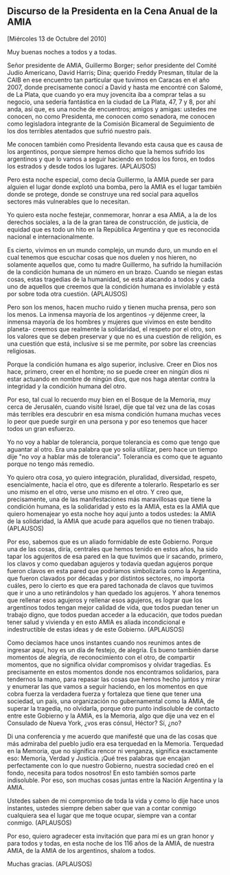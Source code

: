 Discurso de la Presidenta en la Cena Anual de la AMIA
-----------------------------------------------------

[Miércoles 13 de Octubre del 2010]

Muy buenas noches a todos y a todas.

Señor presidente de AMIA, Guillermo Borger; señor presidente del Comité
Judío Americano, David Harris; Dina; querido Freddy Presman, titular de
la CAIB en ese encuentro tan particular que tuvimos en Caracas en el año
2007, donde precisamente conocí a David y hasta me encontré con Salomé,
de La Plata, que cuando yo era muy jovencita iba a comprar telas a su
negocio, una sedería fantástica en la ciudad de La Plata, 47, 7 y 8, por
ahí anda, así que, es una noche de encuentros; amigos y amigas: ustedes
me conocen, no como Presidenta, me conocen como senadora, me conocen
como legisladora integrante de la Comisión Bicameral de Seguimiento de
los dos terribles atentados que sufrió nuestro país.

Me conocen también como Presidenta llevando esta causa que es causa de
los argentinos, porque siempre hemos dicho que la hemos sufrido los
argentinos y que lo vamos a seguir haciendo en todos los foros, en todos
los estrados y desde todos los lugares. (APLAUSOS)

Pero esta noche especial, como decía Guillermo, la AMIA puede ser para
alguien el lugar donde explotó una bomba, pero la AMIA es el lugar
también donde se protege, donde se construye una red social para
aquellos sectores más vulnerables que lo necesitan.

Yo quiero esta noche festejar, conmemorar, honrar a esa AMIA, a la de
los derechos sociales, a la de la gran tarea de construcción, de
justicia, de equidad que es todo un hito en la República Argentina y que
es reconocida nacional e internacionalmente.

Es cierto, vivimos en un mundo complejo, un mundo duro, un mundo en el
cual tenemos que escuchar cosas que nos duelen y nos hieren, no
solamente aquellos que, como tu madre Guillermo, ha sufrido la
humillación de la condición humana de un número en un brazo. Cuando se
niegan estas cosas, estas tragedias de la humanidad, se está atacando a
todos y cada uno de aquellos que creemos que la condición humana es
inviolable y está por sobre toda otra cuestión. (APLAUSOS)

Pero son los menos, hacen mucho ruido y tienen mucha prensa, pero son
los menos. La inmensa mayoría de los argentinos -y déjenme creer, la
inmensa mayoría de los hombres y mujeres que vivimos en este bendito
planeta- creemos que realmente la solidaridad, el respeto por el otro,
son los valores que se deben preservar y que no es una cuestión de
religión, es una cuestión que está, inclusive si se me permite, por
sobre las creencias religiosas.

Porque la condición humana es algo superior, inclusive. Creer en Dios
nos hace, primero, creer en el hombre; no se puede creer en ningún dios
ni estar actuando en nombre de ningún dios, que nos haga atentar contra
la integridad y la condición humana del otro.

Por eso, tal cual lo recuerdo muy bien en el Bosque de la Memoria, muy
cerca de Jerusalén, cuando visité Israel, dije que tal vez una de las
cosas más terribles era descubrir en esa misma condición humana muchas
veces lo peor que puede surgir en una persona y por eso tenemos que
hacer todos un gran esfuerzo.

Yo no voy a hablar de tolerancia, porque tolerancia es como que tengo
que aguantar al otro. Era una palabra que yo solía utilizar, pero hace
un tiempo dije "no voy a hablar más de tolerancia". Tolerancia es como
que te aguanto porque no tengo más remedio.

Yo quiero otra cosa, yo quiero integración, pluralidad, diversidad,
respeto, esencialmente, hacia el otro, que es diferente a tolerarlo.
Respetarlo es ser uno mismo en el otro, verse uno mismo en el otro. Y
creo que, precisamente, una de las manifestaciones más maravillosas que
tiene la condición humana, es la solidaridad y esto es la AMIA, esta es
la AMIA que quiero homenajear yo esta noche hoy aquí junto a todos
ustedes: la AMIA de la solidaridad, la AMIA que acude para aquellos que
no tienen trabajo. (APLAUSOS)

Por eso, sabemos que es un aliado formidable de este Gobierno. Porque
una de las cosas, diría, centrales que hemos tenido en estos años, ha
sido tapar los agujeritos de esa pared en la que tuvimos que ir sacando,
primero, los clavos y como quedaban agujeros y todavía quedan agujeros
porque fueron clavos en esta pared que podríamos simbolizarla como la
Argentina, que fueron clavados por décadas y por distintos sectores, no
importa cuáles, pero lo cierto es que era pared tachonada de clavos que
tuvimos que ir uno a uno retirándolos y han quedado los agujeros. Y
ahora tenemos que rellenar esos agujeros y rellenar esos agujeros, es
lograr que los argentinos todos tengan mejor calidad de vida, que todos
puedan tener un trabajo digno, que todos puedan acceder a la educación,
que todos puedan tener salud y vivienda y en esto AMIA es aliada
incondicional e indestructible de estas ideas y de este Gobierno.
(APLAUSOS)

Como decíamos hace unos instantes cuando nos reunimos antes de ingresar
aquí, hoy es un día de festejo, de alegría. Es bueno también darse
momentos de alegría, de reconocimiento con el otro, de compartir
momentos, que no significa olvidar compromisos y olvidar tragedias. Es
precisamente en estos momentos donde nos encontramos solidarios, para
tendernos la mano, para repasar las cosas que hemos hecho juntos y mirar
y enumerar las que vamos a seguir haciendo, en los momentos en que cobra
fuerza la verdadera fuerza y fortaleza que tiene que tener una sociedad,
un país, una organización no gubernamental como la AMIA, de superar la
tragedia, no olvidarla, porque otro punto indisoluble de contacto entre
este Gobierno y la AMIA, es la Memoria, algo que dije una vez en el
Consulado de Nueva York, ¿vos eras cónsul, Héctor? Sí, ¿no?

Di una conferencia y me acuerdo que manifesté que una de las cosas que
más admiraba del pueblo judío era esa terquedad en la Memoria. Terquedad
en la Memoria, que no significa rencor ni venganza, significa
exactamente eso: Memoria, Verdad y Justicia. ¡Qué tres palabras que
encajan perfectamente con lo que nuestro Gobierno, nuestra sociedad creó
en el fondo, necesita para todos nosotros! En esto también somos parte
indisoluble. Por eso, son muchas cosas juntas entre la Nación Argentina
y la AMIA.

Ustedes saben de mi compromiso de toda la vida y como lo dije hace unos
instantes, ustedes siempre deben saber que van a contar conmigo
cualquiera sea el lugar que me toque ocupar, siempre van a contar
conmigo. (APLAUSOS)

Por eso, quiero agradecer esta invitación que para mí es un gran honor y
para todos y todas, en esta noche de los 116 años de la AMIA, de nuestra
AMIA, de la AMIA de los argentinos, shalom a todos.

Muchas gracias. (APLAUSOS)

 
